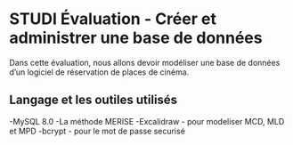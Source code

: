# STUDI Évaluation - Créer et administrer une base de données

Dans cette évaluation, nous allons devoir modéliser une base de données d’un logiciel de réservation de places de cinéma.

## Langage et les outiles utilisés
-MySQL 8.0
-La méthode MERISE 
-Excalidraw - pour modeliser MCD, MLD et MPD
-bcrypt - pour le mot de passe securisé



